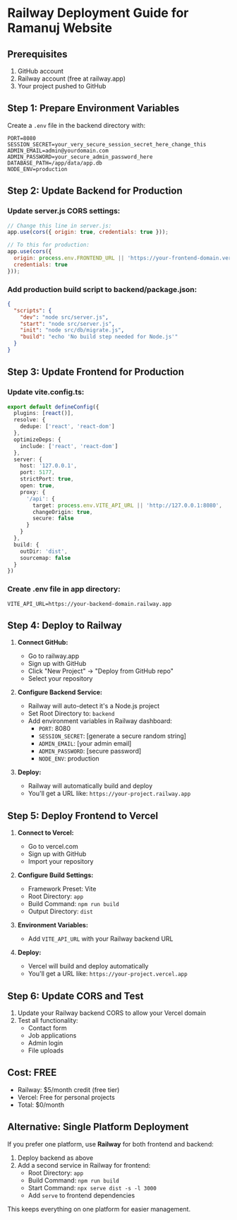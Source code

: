 # Railway Deployment Guide for Ramanuj Website

## Prerequisites
1. GitHub account
2. Railway account (free at railway.app)
3. Your project pushed to GitHub

## Step 1: Prepare Environment Variables

Create a `.env` file in the backend directory with:

```env
PORT=8080
SESSION_SECRET=your_very_secure_session_secret_here_change_this
ADMIN_EMAIL=admin@yourdomain.com
ADMIN_PASSWORD=your_secure_admin_password_here
DATABASE_PATH=/app/data/app.db
NODE_ENV=production
```

## Step 2: Update Backend for Production

### Update server.js CORS settings:
```javascript
// Change this line in server.js:
app.use(cors({ origin: true, credentials: true }));

// To this for production:
app.use(cors({ 
  origin: process.env.FRONTEND_URL || 'https://your-frontend-domain.vercel.app',
  credentials: true 
}));
```

### Add production build script to backend/package.json:
```json
{
  "scripts": {
    "dev": "node src/server.js",
    "start": "node src/server.js",
    "init": "node src/db/migrate.js",
    "build": "echo 'No build step needed for Node.js'"
  }
}
```

## Step 3: Update Frontend for Production

### Update vite.config.ts:
```typescript
export default defineConfig({
  plugins: [react()],
  resolve: {
    dedupe: ['react', 'react-dom']
  },
  optimizeDeps: {
    include: ['react', 'react-dom']
  },
  server: {
    host: '127.0.0.1',
    port: 5177,
    strictPort: true,
    open: true,
    proxy: {
      '/api': {
        target: process.env.VITE_API_URL || 'http://127.0.0.1:8080',
        changeOrigin: true,
        secure: false
      }
    }
  },
  build: {
    outDir: 'dist',
    sourcemap: false
  }
})
```

### Create .env file in app directory:
```env
VITE_API_URL=https://your-backend-domain.railway.app
```

## Step 4: Deploy to Railway

1. **Connect GitHub:**
   - Go to railway.app
   - Sign up with GitHub
   - Click "New Project" → "Deploy from GitHub repo"
   - Select your repository

2. **Configure Backend Service:**
   - Railway will auto-detect it's a Node.js project
   - Set Root Directory to: `backend`
   - Add environment variables in Railway dashboard:
     - `PORT`: 8080
     - `SESSION_SECRET`: [generate a secure random string]
     - `ADMIN_EMAIL`: [your admin email]
     - `ADMIN_PASSWORD`: [secure password]
     - `NODE_ENV`: production

3. **Deploy:**
   - Railway will automatically build and deploy
   - You'll get a URL like: `https://your-project.railway.app`

## Step 5: Deploy Frontend to Vercel

1. **Connect to Vercel:**
   - Go to vercel.com
   - Sign up with GitHub
   - Import your repository

2. **Configure Build Settings:**
   - Framework Preset: Vite
   - Root Directory: `app`
   - Build Command: `npm run build`
   - Output Directory: `dist`

3. **Environment Variables:**
   - Add `VITE_API_URL` with your Railway backend URL

4. **Deploy:**
   - Vercel will build and deploy automatically
   - You'll get a URL like: `https://your-project.vercel.app`

## Step 6: Update CORS and Test

1. Update your Railway backend CORS to allow your Vercel domain
2. Test all functionality:
   - Contact form
   - Job applications
   - Admin login
   - File uploads

## Cost: FREE
- Railway: $5/month credit (free tier)
- Vercel: Free for personal projects
- Total: $0/month

## Alternative: Single Platform Deployment

If you prefer one platform, use **Railway** for both frontend and backend:

1. Deploy backend as above
2. Add a second service in Railway for frontend:
   - Root Directory: `app`
   - Build Command: `npm run build`
   - Start Command: `npx serve dist -s -l 3000`
   - Add `serve` to frontend dependencies

This keeps everything on one platform for easier management.

